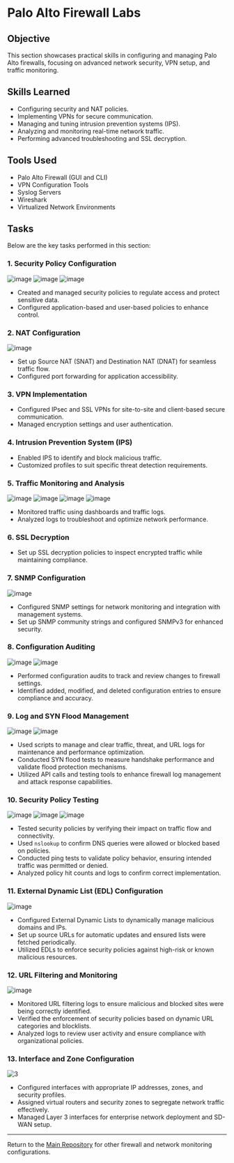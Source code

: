 # Palo Alto Firewall Labs

## Objective
This section showcases practical skills in configuring and managing Palo Alto firewalls, focusing on advanced network security, VPN setup, and traffic monitoring.

## Skills Learned
- Configuring security and NAT policies.
- Implementing VPNs for secure communication.
- Managing and tuning intrusion prevention systems (IPS).
- Analyzing and monitoring real-time network traffic.
- Performing advanced troubleshooting and SSL decryption.

## Tools Used
- Palo Alto Firewall (GUI and CLI)
- VPN Configuration Tools
- Syslog Servers
- Wireshark
- Virtualized Network Environments

## Tasks
Below are the key tasks performed in this section:

### 1. Security Policy Configuration
![image](https://github.com/user-attachments/assets/77508909-218e-4f86-89f9-2e7318b4e983)
![image](https://github.com/user-attachments/assets/9f528512-7462-45af-b340-cc76631ff757)
![image](https://github.com/user-attachments/assets/bb463ce0-e150-484f-bc28-1c216d09ead0)

- Created and managed security policies to regulate access and protect sensitive data.
- Configured application-based and user-based policies to enhance control.

### 2. NAT Configuration
![image](https://github.com/user-attachments/assets/76b88512-95b7-42f2-8380-5918874fd072)

- Set up Source NAT (SNAT) and Destination NAT (DNAT) for seamless traffic flow.
- Configured port forwarding for application accessibility.

### 3. VPN Implementation
- Configured IPsec and SSL VPNs for site-to-site and client-based secure communication.
- Managed encryption settings and user authentication.

### 4. Intrusion Prevention System (IPS)
- Enabled IPS to identify and block malicious traffic.
- Customized profiles to suit specific threat detection requirements.

### 5. Traffic Monitoring and Analysis
![image](https://github.com/user-attachments/assets/ebcaeeda-5286-411b-ab3b-e1c36cc3e05c)
![image](https://github.com/user-attachments/assets/11add58a-282e-4d4e-a46d-c466e1c151bd)
![image](https://github.com/user-attachments/assets/fbde1f2a-e776-40da-be29-1024c8338700)
![image](https://github.com/user-attachments/assets/ffd36108-0274-4a80-af6d-5647f414b8a2)


- Monitored traffic using dashboards and traffic logs.
- Analyzed logs to troubleshoot and optimize network performance.

### 6. SSL Decryption
- Set up SSL decryption policies to inspect encrypted traffic while maintaining compliance.

### 7. SNMP Configuration
![image](https://github.com/user-attachments/assets/44c66c26-454d-4059-8a60-17603638cf41)
- Configured SNMP settings for network monitoring and integration with management systems.
- Set up SNMP community strings and configured SNMPv3 for enhanced security.

### 8. Configuration Auditing
![image](https://github.com/user-attachments/assets/8cb88003-3ff0-4340-9786-cf19d8352286)
![image](https://github.com/user-attachments/assets/9d67a2ca-1270-4681-b887-e58179e92f1c)
- Performed configuration audits to track and review changes to firewall settings.
- Identified added, modified, and deleted configuration entries to ensure compliance and accuracy.

### 9. Log and SYN Flood Management
![image](https://github.com/user-attachments/assets/8285faaa-cc2f-4b6d-9bb2-2813f80585b5)
![image](https://github.com/user-attachments/assets/c121cd26-4194-4a6b-bc5b-6760ba8e4d72)
- Used scripts to manage and clear traffic, threat, and URL logs for maintenance and performance optimization.
- Conducted SYN flood tests to measure handshake performance and validate flood protection mechanisms.
- Utilized API calls and testing tools to enhance firewall log management and attack response capabilities.

### 10. Security Policy Testing
![image](https://github.com/user-attachments/assets/f6909dfa-c870-4d18-8805-32f302faedc0)
![image](https://github.com/user-attachments/assets/0fae6216-fe96-4b7e-84f8-44250699018a)
![image](https://github.com/user-attachments/assets/3e98913a-66d7-4ccf-9386-9614447506d9)
- Tested security policies by verifying their impact on traffic flow and connectivity.
- Used `nslookup` to confirm DNS queries were allowed or blocked based on policies.
- Conducted ping tests to validate policy behavior, ensuring intended traffic was permitted or denied.
- Analyzed policy hit counts and logs to confirm correct implementation.

### 11. External Dynamic List (EDL) Configuration
![image](https://github.com/user-attachments/assets/5ce14d92-d86d-45ff-8cab-75beeb17f19e)
- Configured External Dynamic Lists to dynamically manage malicious domains and IPs.
- Set up source URLs for automatic updates and ensured lists were fetched periodically.
- Utilized EDLs to enforce security policies against high-risk or known malicious resources.

### 12. URL Filtering and Monitoring
![image](https://github.com/user-attachments/assets/f0321ae1-1007-47fb-97cc-87af90223392)
- Monitored URL filtering logs to ensure malicious and blocked sites were being correctly identified.
- Verified the enforcement of security policies based on dynamic URL categories and blocklists.
- Analyzed logs to review user activity and ensure compliance with organizational policies.

### 13. Interface and Zone Configuration
![3](https://github.com/user-attachments/assets/e1db371e-c2f0-4660-969c-8e4a1404c278)
- Configured interfaces with appropriate IP addresses, zones, and security profiles.
- Assigned virtual routers and security zones to segregate network traffic effectively.
- Managed Layer 3 interfaces for enterprise network deployment and SD-WAN setup.






---

Return to the [Main Repository](../README.md) for other firewall and network monitoring configurations.

